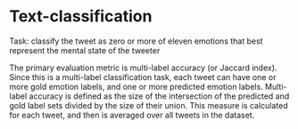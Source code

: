 # Text-classification
Task: classify the tweet as zero or more of eleven emotions that best represent the mental state of the tweeter

The primary evaluation metric is multi-label accuracy (or Jaccard index). Since this is a multi-label classification task, each tweet can have one or more gold emotion labels, and one or more predicted emotion labels. Multi-label accuracy is defined as the size of the intersection of the predicted and gold label sets divided by the size of their union. This measure is calculated for each tweet, and then is averaged over all tweets in the dataset.
